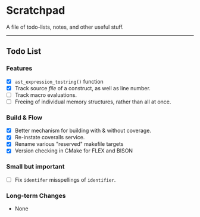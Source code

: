 
# Scratchpad

A file of todo-lists, notes, and other useful stuff.

---

## Todo List

### Features

- [x] `ast_expression_tostring()` function
- [X] Track source *file* of a construct, as well as line number.
- [ ] Track macro evaluations.
- [ ] Freeing of individual memory structures, rather than all at once.

### Build & Flow

- [X] Better mechanism for building with & without coverage.
- [X] Re-instate coveralls service.
- [X] Rename various "reserved" makefile targets
- [X] Version checking in CMake for FLEX and BISON

### Small but important

- [ ] Fix `identifer` misspellings of `identifier`.

### Long-term Changes

- None
